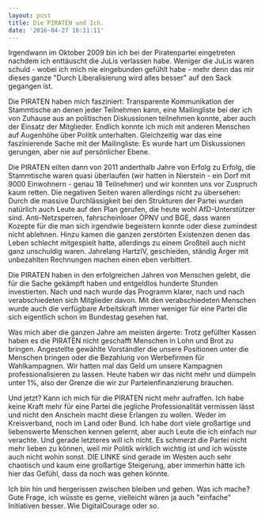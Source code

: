 ```yaml
---
layout: post
title: Die PIRATEN und Ich.
date: '2016-04-27 18:11:11'
---
```


Irgendwann im Oktober 2009 bin ich bei der Piratenpartei eingetreten nachdem ich enttäuscht die JuLis verlassen habe. Weniger die JuLis waren schuld - wobei ich mich nie eingebunden gefühlt habe - mehr denn das mir dieses ganze "Durch Liberalisierung wird alles besser" auf den Sack gegangen ist.

Die PIRATEN haben mich fasziniert: Transparente Kommunikation der Stammtische an denen jeder Teilnehmen kann, eine Mailingliste bei der ich von Zuhause aus an politischen Diskussionen teilnehmen konnte, aber auch der Einsatz der Mitglieder. Endlich konnte ich mich mit anderen Menschen auf Augenhöhe über Politik unterhalten. Gleichzeitig war das eine faszinierende Sache mit der Mailingliste: Es wurde hart um Diskussionen gerungen, aber nie auf persönlicher Ebene.

Die PIRATEN eilten dann von 2011 anderthalb Jahre von Erfolg zu Erfolg, die Stammtische waren quasi überlaufen (wir hatten in Nierstein - ein Dorf mit 9000 Einwohnern - genau 18 Teilnehmer) und wir konnten uns vor Zuspruch kaum retten. Die negativen Seiten waren allerdings nicht zu übersehen: Durch die massive Durchlässigkeit bei den Strukturen der Partei wurden natürlich auch Leute auf den Plan gerufen, die heute wohl AfD-Unterstützer sind.
Anti-Netzsperren, fahrscheinloser ÖPNV und BGE, dass waren Kozepte für die man sich irgendwie begeistern konnte oder diese zumindest nicht ablehnen. Hinzu kamen die ganzen zerstörten Existenzen denen das Leben schlecht mitgespielt hatte, allerdings zu einem Großteil auch nicht ganz unschuldig waren. Jahrelang HartzIV, geschieden, ständig Ärger mit unbezahlten Rechnungen machen einen eben verbittert.

Die PIRATEN haben in den erfolgreichen Jahren von Menschen gelebt, die für die Sache gekämpft haben und entgeldlos hunderte Stunden investierten. Nach und nach wurde das Programm klarer, nach und nach verabschiedeten sich Mitglieder davon. Mit den verabschiedeten Menschen wurde auch die verfügbare Arbeitskraft immer weniger für eine Partei die sich eigentlich schon im Bundestag gesehen hat.

Was mich aber die ganzen Jahre am meisten ärgerte: Trotz gefüllter Kassen haben es die PIRATEN nicht geschafft Menschen in Lohn und Brot zu bringen. Angestellte gewählte Vorständler die unsere Positionen unter die Menschen bringen oder die Bezahlung von Werbefirmen für Wahlkampagnen. Wir hatten mal das Geld um unsere Kampagnen professionalisieren zu lassen. Heute haben wir das nicht mehr und dümpeln unter 1%, also der Grenze die wir zur Parteienfinanzierung brauchen.

Und jetzt? Kann ich mich für die PIRATEN nicht mehr aufraffen. Ich habe keine Kraft mehr für eine Partei die jegliche Professionalität vermissen lässt und nicht den Anschein macht diese Erlangen zu wollen. Weder im Kreisverband, noch im Land oder Bund. Ich habe dort viele großartige und liebenswerte Menschen kennen gelernt, aber auch Leute die ich einfach nur verachte. Und gerade letzteres will ich nicht. Es schmerzt die Partei nicht mehr lieben zu können, weil mir Politik wirklich wichtig ist und ich wüsste auch nicht wohin sonst. DIE LINKE sind gerade im Westen auch sehr chaotisch und kaum eine großartige Steigerung, aber immerhin hätte ich hier das Gefühl, dass da noch was gehen könnte. 

Ich bin hin und hergerissen zwischen bleiben und gehen. Was ich mache? Gute Frage, ich wüsste es gerne, vielleicht wären ja auch "einfache" Initiativen besser. Wie DigitalCourage oder so. 